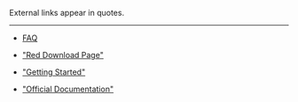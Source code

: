 External links appear in quotes.
***

* [FAQ](https://github.com/red/red/wiki/FAQ)

* ["Red Download Page"](https://www.red-lang.org/p/download.html)

* ["Getting Started"](https://www.red-lang.org/p/getting-started.html)

* ["Official Documentation"](https://www.red-lang.org/p/documentation.html)
